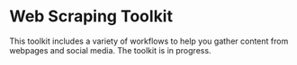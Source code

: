 # Web Scraping Toolkit

This toolkit includes a variety of workflows to help you gather content from webpages and social media. The toolkit is in progress. 
